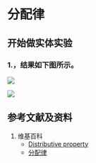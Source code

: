 # 分配律

## 开始做实体实验

### 1.，结果如下图所示。

![](/images/数论/运算规律/分配律/1b1.jpg)

![](/images/数论/运算规律/分配律/1b2.jpg)

## 参考文献及资料

1. 维基百科
	- [Distributive property](https://en.wikipedia.org/wiki/Distributive_property) 
	- [分配律](https://zh.wikipedia.org/wiki/%E5%88%86%E9%85%8D%E5%BE%8B) 
